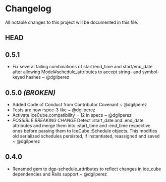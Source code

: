 # Changelog
All notable changes to this project will be documented in this file.

## HEAD

## 0.5.1

- Fix several failing combinations of start/end_time and start/end_date after allowing Model#schedule_attributes to accept string- and symbol-keyed hashes ~ @dgilperez

## 0.5.0 *(BROKEN)*

- Added Code of Conduct from Contributor Covenant ~ @dgilperez
- Tests are now rspec-3 like ~ @dgilperez
- Activate IceCube.compatibility = 12 in specs ~ @dgilperez
- *POSSIBLE BREAKING CHANGE* Detect :start_date and :end_date attributes and merge them into :start_time and :end_time respective ones before passing them to IceCube::Schedule objects. This modifies old serialized schedules persisted, if instantiated, reassigned and saved ~ @dgilperez

## 0.4.0

- Renamed gem to dgp-schedule_attributes to reflect changes in ice_cube dependencies and Rails support ~ @dgilperez
